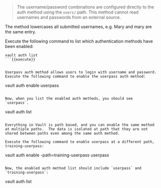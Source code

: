 > The username/password combinations are configured directly to the auth method using the `users/` path. This method cannot read usernames and passwords from an external source.

The method lowercases all submitted usernames, e.g. Mary and mary are the same entry.

Execute the following command to list which authentication methods have been enabled:

```
vault auth list
```{{execute}}


Userpass auth method allows users to login with username and password.  Execute the following command to enable the userpass auth method:

```
vault auth enable userpass
```{{execute}}

Now, when you list the enabled auth methods, you should see `userpass`.

```
vault auth list
```{{execute}}

Everything in Vault is path based, and you can enable the same method at multiple paths.  The data is isolated at path that they are not shared between paths even among the same auth method.

Execute the following command to enable userpass at a different path, training-userpass:

```
vault auth enable -path=training-userpass userpass
```{{execute}}

Now, the enabled auth method list should include `userpass` and `training-userpass`:

```
vault auth list
```{{execute}}

